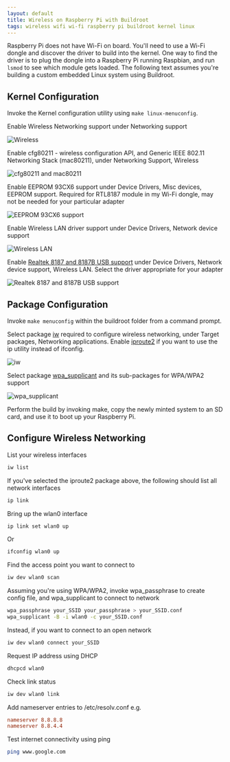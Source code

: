 ```yaml
---
layout: default
title: Wireless on Raspberry Pi with Buildroot
tags: wireless wifi wi-fi raspberry pi buildroot kernel linux
---
```


Raspberry Pi does not have Wi-Fi on board. You'll need to use a Wi-Fi dongle and discover the driver to build into the kernel. One way to find the driver is to plug the dongle into a Raspberry Pi running Raspbian, and run `lsmod` to see which module gets loaded. The following text assumes you're building a custom embedded Linux system using Buildroot.

## Kernel Configuration

Invoke the Kernel configuration utility using `make linux-menuconfig`.

Enable Wireless Networking support under Networking support

![Wireless](/assets/img/buildroot-kernel-networking-wireless.png)

Enable cfg80211 - wireless configuration API, and Generic IEEE 802.11 Networking Stack (mac80211), under Networking Support, Wireless

![cfg80211 and mac80211](/assets/img/buildroot-kernel-networking-wireless-options.png)

Enable EEPROM 93CX6 support under Device Drivers, Misc devices, EEPROM support. Required for RTL8187 module in my Wi-Fi dongle, may not be needed for your particular adapter

![EEPROM 93CX6 support](/assets/img/buildroot-kernel-driver-eeprom-93cx6.png)

Enable Wireless LAN driver support under Device Drivers, Network device support

![Wireless LAN](/assets/img/buildroot-kernel-driver-wireless-lan.png)

Enable [Realtek 8187 and 8187B USB support](http://wireless.kernel.org/en/users/Drivers/rtl8187) under Device Drivers, Network device support, Wireless LAN. Select the driver appropriate for your adapter

![Realtek 8187 and 8187B USB support](/assets/img/buildroot-kernel-driver-realtek-8187.png)

## Package Configuration

Invoke `make menuconfig` within the buildroot folder from a command prompt.

Select package [iw](http://wireless.kernel.org/en/users/Documentation/iw) required to configure wireless networking, under Target packages, Networking applications. Enable [iproute2](http://www.linuxfoundation.org/collaborate/workgroups/networking/iproute2) if you want to use the ip utility instead of ifconfig.

![iw](/assets/img/buildroot-packages-iw.png)

Select package [wpa_supplicant](http://wireless.kernel.org/en/users/Documentation/wpa_supplicant) and its sub-packages for WPA/WPA2 support

![wpa_supplicant](/assets/img/buildroot-packages-wpa-supplicant.png)

Perform the build by invoking make, copy the newly minted system to an SD card, and use it to boot up your Raspberry Pi.

## Configure Wireless Networking

List your wireless interfaces

```bash
iw list
```

If you've selected the iproute2 package above, the following should list all network interfaces

```bash
ip link
```

Bring up the wlan0 interface

```bash
ip link set wlan0 up
```

Or

```bash
ifconfig wlan0 up
```

Find the access point you want to connect to

```bash
iw dev wlan0 scan
```

Assuming you're using WPA/WPA2, invoke wpa_passphrase to create config file, and wpa_supplicant to connect to network

```bash
wpa_passphrase your_SSID your_passphrase > your_SSID.conf
wpa_supplicant -B -i wlan0 -c your_SSID.conf
```

Instead, if you want to connect to an open network

```bash
iw dev wlan0 connect your_SSID
```

Request IP address using DHCP

```bash
dhcpcd wlan0
```

Check link status

```bash
iw dev wlan0 link
```

Add nameserver entries to /etc/resolv.conf e.g.

```conf
nameserver 8.8.8.8
nameserver 8.8.4.4
```

Test internet connectivity using ping

```bash
ping www.google.com
```

